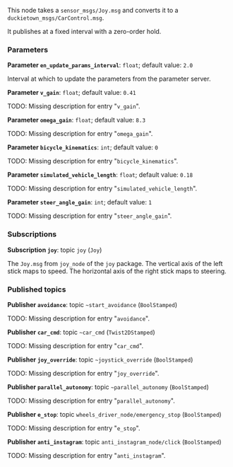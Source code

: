 <div id='joy_mapper-joy_mapper_node2-autogenerated' markdown='1'>


<!-- do not edit this file, autogenerated -->

This node takes a `sensor_msgs/Joy.msg` and converts it to a
`duckietown_msgs/CarControl.msg`.

It publishes at a fixed interval with a zero-order hold.


### Parameters 

**Parameter `en_update_params_interval`**: `float`; default value: `2.0`

Interval at which to update the parameters from the parameter server.

**Parameter `v_gain`**: `float`; default value: `0.41`

TODO: Missing description for entry "`v_gain`".

**Parameter `omega_gain`**: `float`; default value: `8.3`

TODO: Missing description for entry "`omega_gain`".

**Parameter `bicycle_kinematics`**: `int`; default value: `0`

TODO: Missing description for entry "`bicycle_kinematics`".

**Parameter `simulated_vehicle_length`**: `float`; default value: `0.18`

TODO: Missing description for entry "`simulated_vehicle_length`".

**Parameter `steer_angle_gain`**: `int`; default value: `1`

TODO: Missing description for entry "`steer_angle_gain`".

### Subscriptions 

**Subscription `joy`**: topic `joy` (`Joy`)

The `Joy.msg` from `joy_node` of the `joy` package. The vertical axis of the left stick maps to speed. The horizontal axis of the right stick maps to steering.

### Published topics

**Publisher `avoidance`**: topic `~start_avoidance` (`BoolStamped`)

TODO: Missing description for entry "`avoidance`".

**Publisher `car_cmd`**: topic `~car_cmd` (`Twist2DStamped`)

TODO: Missing description for entry "`car_cmd`".

**Publisher `joy_override`**: topic `~joystick_override` (`BoolStamped`)

TODO: Missing description for entry "`joy_override`".

**Publisher `parallel_autonomy`**: topic `~parallel_autonomy` (`BoolStamped`)

TODO: Missing description for entry "`parallel_autonomy`".

**Publisher `e_stop`**: topic `wheels_driver_node/emergency_stop` (`BoolStamped`)

TODO: Missing description for entry "`e_stop`".

**Publisher `anti_instagram`**: topic `anti_instagram_node/click` (`BoolStamped`)

TODO: Missing description for entry "`anti_instagram`".



</div>
<style>
.box {
    display: block;
}
.box + .box {
 margin-top: 2em;
}
</style>

    